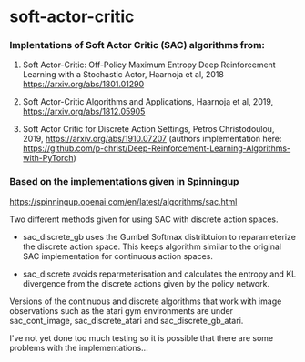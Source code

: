 # soft-actor-critic

### Implentations of Soft Actor Critic (SAC) algorithms from:

1. Soft Actor-Critic: Off-Policy Maximum Entropy Deep Reinforcement Learning with a Stochastic Actor, Haarnoja et al, 2018 https://arxiv.org/abs/1801.01290

2. Soft Actor-Critic Algorithms and Applications, Haarnoja et al, 2019, https://arxiv.org/abs/1812.05905

3. Soft Actor Critic for Discrete Action Settings, Petros Christodoulou, 2019, https://arxiv.org/abs/1910.07207
   (authors implementation here: https://github.com/p-christ/Deep-Reinforcement-Learning-Algorithms-with-PyTorch)

### Based on the implementations given in Spinningup

https://spinningup.openai.com/en/latest/algorithms/sac.html

Two different methods given for using SAC with discrete action spaces. 

* sac_discrete_gb uses the Gumbel Softmax distribtuion to reparameterize the discrete action space. This keeps algorithm similar to the original SAC implementation for continuous action spaces.
   
* sac_discrete avoids reparmeterisation and calculates the entropy and KL divergence from the discrete actions given by the policy network.
   
Versions of the continuous and discrete algorithms that work with image observations such as the atari
gym environments are under sac_cont_image, sac_discrete_atari and sac_discrete_gb_atari.

I've not yet done too much testing so it is possible that there are some problems with the implementations...
